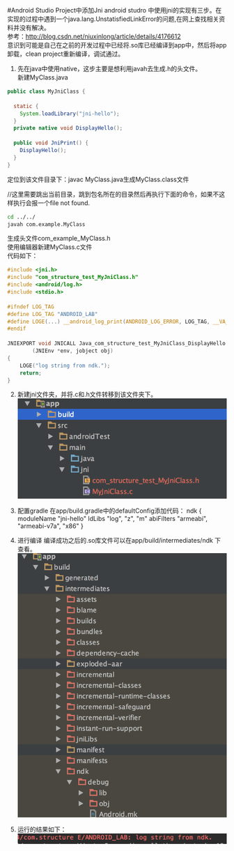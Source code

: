 #Android Studio Project中添加Jni
android studro 中使用jni的实现有三步。在实现的过程中遇到一个java.lang.UnstatisfiedLinkError的问题,在网上查找相关资料并没有解决。<br>
参考：http://blog.csdn.net/niuxinlong/article/details/4176612<br>
意识到可能是自己在之前的开发过程中已经将.so库已经编译到app中，然后将app卸载，clean project重新编译，调试通过。<br>
1. 先在java中使用native，这步主要是想利用javah去生成.h的头文件。<br>
新建MyClass.java<br>
```java
public class MyJniClass {

  static {
    System.loadLibrary("jni-hello");
  }
  private native void DisplayHello();

  public void JniPrint() {
    DisplayHello();
  }
}
```
定位到该文件目录下：javac MyClass.java生成MyClass.class文件<br>

//这里需要跳出当前目录，跳到包名所在的目录然后再执行下面的命令，如果不这样执行会报一个file not found.<br>
```bash
cd ../../
javah com.example.MyClass
```
生成头文件com_example_MyClass.h<br>
使用编辑器新建MyClass.c文件<br>
代码如下：<br>
```c
#include <jni.h>
#include "com_structure_test_MyJniClass.h"
#include <android/log.h>
#include <stdio.h>

#ifndef LOG_TAG
#define LOG_TAG "ANDROID_LAB"
#define LOGE(...) __android_log_print(ANDROID_LOG_ERROR, LOG_TAG, __VA_ARGS__)
#endif

JNIEXPORT void JNICALL Java_com_structure_test_MyJniClass_DisplayHello
        (JNIEnv *env, jobject obj)
{
    LOGE("log string from ndk.");
    return;
}
```
2. 新建jni文件夹，并将.c和.h文件转移到该文件夹下。<br>
![](https://github.com/MerlinYu/blog/raw/master/blog_file/android/flow_control/jni_1.png)
3. 配置gradle
在app/build.gradle中的defaultConfig添加代码：
ndk {
    moduleName "jni-hello"
    ldLibs "log", "z", "m"
    abiFilters "armeabi", "armeabi-v7a", "x86"
}

4. 进行编译
编译成功之后的.so库文件可以在app/build/intermediates/ndk 下查看。<br>
![](https://github.com/MerlinYu/blog/raw/master/blog_file/android/flow_control/jni_2.png)<br>
5. 运行的结果如下：<br>
![](https://github.com/MerlinYu/blog/raw/master/blog_file/android/flow_control/jni_3.png)<br>
